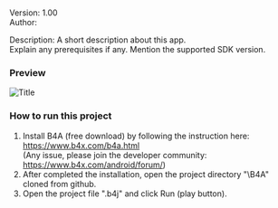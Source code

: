 # <repository-name>
 
Version: 1.00 \
Author: <Author-Name>

Description: A short description about this app.\
Explain any prerequisites if any. Mention the supported SDK version.

### Preview
![Title](https://raw.githubusercontent.com/<github-user>/<repository-name>/main/image.png)


### How to run this project

1. Install B4A (free download) by following the instruction here:
https://www.b4x.com/b4a.html \
(Any issue, please join the developer community: https://www.b4x.com/android/forum/)
2. After completed the installation, open the project directory "<project-name>\B4A" cloned from github.
3. Open the project file "<project-name>.b4j" and click Run (play button).